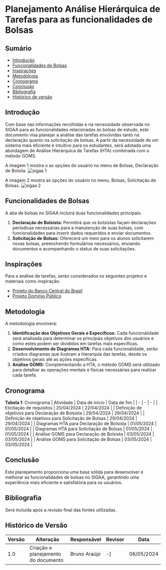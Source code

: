 # Planejamento Análise Hierárquica de Tarefas para as funcionalidades de Bolsas

## Sumário
* [Introdução](#Introdução)
* [Funcionalidades de Bolsas](#Funcionalidades-de-Bolsas)
* [Inspirações](#Inspirações)
* [Metodologia](#Metodologia)
* [Cronograma](#Cronograma)
* [Conclusão](#Conclusão)
* [Bibliografia](#Bibliografia)
* [Histórico de versão](#Histórico-de-versão)

## Introdução
Com base nas informações recolhidas e na necessidade observada no SIGAA para as funcionalidades relacionadas às bolsas de estudo, este documento visa planejar a análise das tarefas envolvidas tanto na declaração quanto na solicitação de bolsas.
A partir da necessidade de um sistema mais eficiente e intuitivo para os estudantes, será adotada uma abordagem de Análise Hierárquica de Tarefas (HTA) combinada com o método GOMS.


A imagem 1 mostra o as opções do usuário no menu de Bolsas, Declaração de Bolsita.
![sigaa 1](https://github.com/Interacao-Humano-Computador/2024.1-SIGAA/assets/140026699/0fd1538c-350a-4391-a14c-9b510f1aa1ad)


A imagem 2 mostra as opções do usuário no menu, Bolsas, Solicitação de Bolsas.
![sigaa 2](https://github.com/Interacao-Humano-Computador/2024.1-SIGAA/assets/140026699/dae80793-8080-48a0-9c6c-3e6d7b48a439)


## Funcionalidades de Bolsas
A aba de bolsas no SIGAA incluirá duas funcionalidades principais:

1. **Declaração de Bolsista:** Permitirá que os bolsistas façam declarações periódicas necessárias para a manutenção de suas bolsas, com funcionalidades para inserir dados requeridos e enviar documentos.
2. **Solicitação de Bolsas:** Oferecerá um meio para os alunos solicitarem novas bolsas, preenchendo formulários necessários, enviando documentos e acompanhando o status de suas solicitações.

## Inspirações
Para a análise de tarefas, serão considerados os seguintes projetos e materiais como inspiração:

- [Projeto do Banco Central do Brasil](https://interacao-humano-computador.github.io/2023.1-BancoCentral/#/analise_requisitos/analise_tarefas)
- [Projeto Domínio Público](https://interacao-humano-computador.github.io/2023.2-Dominio-Publico/analise_de_requisitos/analise_de_tarefas/goms/)

## Metodologia
A metodologia envolverá:

1. **Identificação dos Objetivos Gerais e Específicos:** Cada funcionalidade será analisada para determinar os principais objetivos dos usuários e como estes podem ser divididos em tarefas mais específicas.
2. **Desenvolvimento de Diagramas HTA:** Para cada funcionalidade, serão criados diagramas que ilustram a hierarquia das tarefas, desde os objetivos gerais até as ações específicas.
3. **Análise GOMS:** Complementando a HTA, o método GOMS será utilizado para detalhar as operações mentais e físicas necessárias para realizar cada tarefa.

## Cronograma

**Tabela 1**: Cronograma
| Atividade | Data de início | Data de fim |
| - | - | - |
| Elicitação de requisitos | 20/04/2024 | 22/04/2024 |
| Definição de objetivos para Declaração de Bolsista | 29/04/2024 | 29/04/2024 |
| Definição de objetivos para Solicitação de Bolsas | 29/04/2024 | 29/04/2024 |
| Diagramas HTA para Declaração de Bolsista | 01/05/2024 | 01/05/2024 |
| Diagramas HTA para Solicitação de Bolsas | 01/05/2024 | 01/05/2024 |
| Análise GOMS para Declaração de Bolsista | 03/05/2024 | 03/05/2024 |
| Análise GOMS para Solicitação de Bolsas | 03/05/2024 | 03/05/2024 |

## Conclusão
Este planejamento proporciona uma base sólida para desenvolver e melhorar as funcionalidades de bolsas no SIGAA, garantindo uma experiência mais eficiente e satisfatória para os usuários.

## Bibliografia
Será incluída após a revisão final das fontes utilizadas.

## Histórico de Versão
| Versão | Alteração | Responsável | Revisor | Data |
| - | - | - | - | - |
| 1.0 | Criação e planejamento do documento | Bruno Araújo | -] | 06/05/2024 |
